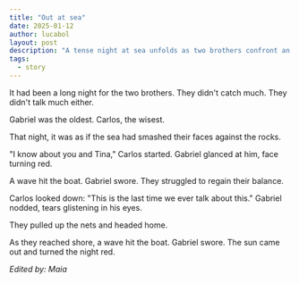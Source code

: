 ```yaml
---
title: "Out at sea"
date: 2025-01-12
author: lucabol
layout: post
description: "A tense night at sea unfolds as two brothers confront an uncomfortable truth, their relationship as stormy as the waves that rock their fishing boat. In this raw tale of betrayal and unspoken words, the ocean becomes both witness and metaphor to their emotional tempest"
tags:
  - story
---
```

It had been a long night for the two brothers. They didn't catch much. They didn't talk much either.

Gabriel was the oldest. Carlos, the wisest. 

That night, it was as if the sea had smashed their faces against the rocks.

"I know about you and Tina," Carlos started. Gabriel glanced at him, face turning red.

A wave hit the boat. Gabriel swore. They struggled to regain their balance.

Carlos looked down: "This is the last time we ever talk about this." Gabriel nodded, tears glistening in his eyes.

They pulled up the nets and headed home.

As they reached shore, a wave hit the boat. Gabriel swore. The sun came out and turned the night red.

*Edited by: Maia*
